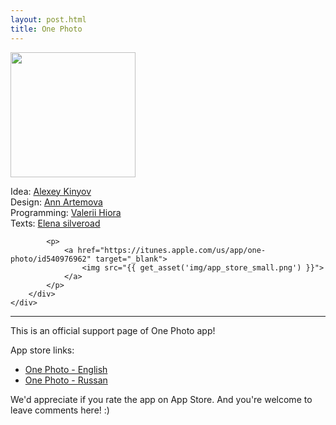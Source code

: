 ```yaml
---
layout: post.html
title: One Photo
---
```


<div class="container clearfix">
    <div class="row">
        <div class="span3 image">
            <a href="{{ get_url('onephoto/') }}"><img src="{{ get_asset('img/onephoto.png') }}" width="200px"></a>
        </div>
        <div class="span9 text">
            <p>
                Idea: <a href="http://05bit.com/rudyryk/" target="_blank">Alexey Kinyov</a><br>
                Design: <a href="https://www.facebook.com/artemova.ann" target="_blank">Ann Artemova</a><br>
                Programming: <a href="https://github.com/vhbit" target="_blank">Valerii Hiora</a><br>
                Texts: <a href="https://www.facebook.com/silveroad" target="_blank">Elena silveroad</a>
            </p>

            <p>
                <a href="https://itunes.apple.com/us/app/one-photo/id540976962" target="_blank">
                    <img src="{{ get_asset('img/app_store_small.png') }}">
                </a>
            </p>
        </div>
    </div>
</div>

<hr>

This is an official support page of One Photo app!

App store links:

* [One Photo - English](http://itunes.apple.com/us/app/one-photo/id540976962)
* [One Photo - Russan](http://itunes.apple.com/ru/app/one-photo/id540976962)

We'd appreciate if you rate the app on App Store. And you're welcome to leave comments here! :)
